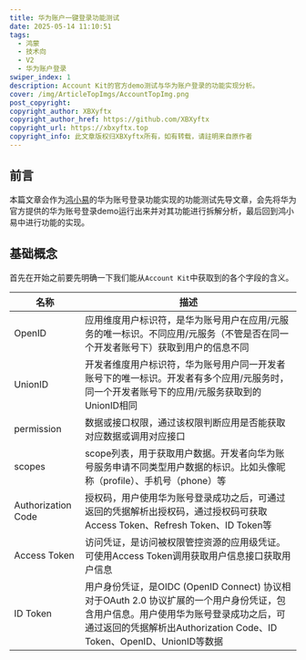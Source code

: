 ```yaml
---
title: 华为账户一键登录功能测试
date: 2025-05-14 11:10:51
tags:
  - 鸿蒙
  - 技术向
  - V2
  - 华为账户登录
swiper_index: 1
description: Account Kit的官方demo测试与华为账户登录的功能实现分析。
cover: /img/ArticleTopImgs/AccountTopImg.png
post_copyright:
copyright_author: XBXyftx
copyright_author_href: https://github.com/XBXyftx
copyright_url: https://xbxyftx.top
copyright_info: 此文章版权归XBXyftx所有，如有转载，请註明来自原作者
---
```


## 前言

本篇文章会作为[鸿小易](https://xbxyftx.top/2025/03/31/%E2%80%9Chongxiaoyi%E2%80%9D/)的华为账号登录功能实现的功能测试先导文章，会先将华为官方提供的华为账号登录demo运行出来并对其功能进行拆解分析，最后回到鸿小易中进行功能的实现。

## 基础概念

首先在开始之前要先明确一下我们能从`Account Kit`中获取到的各个字段的含义。

| 名称 | 描述 |
| ---- | ---- |
| OpenID | 应用维度用户标识符，是华为账号用户在应用/元服务的唯一标识。不同应用/元服务（不管是否在同一个开发者账号下）获取到用户的信息不同 |
| UnionID | 开发者维度用户标识符，华为账号用户同一开发者账号下的唯一标识。开发者有多个应用/元服务时，同一个开发者账号下的应用/元服务获取到的UnionID相同 |
| permission | 数据或接口权限，通过该权限判断应用是否能获取对应数据或调用对应接口 |
| scopes | scope列表，用于获取用户数据。开发者向华为账号服务申请不同类型用户数据的标识。比如头像昵称（profile）、手机号（phone）等 |
| Authorization Code | 授权码，用户使用华为账号登录成功之后，可通过返回的凭据解析出授权码，通过授权码可获取Access Token、Refresh Token、ID Token等 |
| Access Token | 访问凭证，是访问被权限管控资源的应用级凭证。可使用Access Token调用获取用户信息接口获取用户信息 |
| ID Token | 用户身份凭证，是OIDC (OpenID Connect) 协议相对于OAuth 2.0 协议扩展的一个用户身份凭证，包含用户信息。用户使用华为账号登录成功之后，可通过返回的凭据解析出Authorization Code、ID Token、OpenID、UnionID等数据 | 